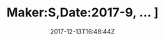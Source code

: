 ---
title: 'Maker:S,Date:2017-9, ... ]'
draft: false
path: 05-the-caribbiean/IMG_20171213_164844.jpg
description: ''
date: 2017-12-13T16:48:44Z
location: [12.643669444444445, -61.395783333333334]
size: 4032x3024
catergory: the-caribbiean
--- 